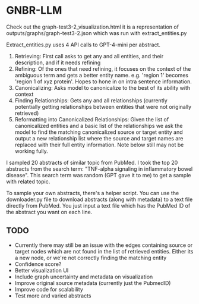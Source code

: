 # GNBR-LLM

Check out the graph-test3-2_visualization.html it is a representation of outputs/graphs/graph-test3-2.json which was run with extract_entities.py

Extract_entities.py uses 4 API calls to GPT-4-mini per abstract. 
1. Retrieving: First call asks to get any and all entities, and their description, and if it needs refining
2. Refining: Of the ones that need refining, it focuses on the context of the ambiguous term and gets a better entity name. e.g. 'region 1' becomes 'region 1 of xyz protein'. Hopes to hone in on intra sentence information.
3. Canonicalizing: Asks model to canonicalize to the best of its ability with context
4. Finding Relationships: Gets any and all relationships (currently potentially getting relationships between entities that were not originally retrieved)
5. Reformatting into Canonicalized Relationships: Given the list of canonicalized entities and a basic list of the relationships we ask the model to find the matching canonicalized source or target entity and output a new relationship list where the source and target names are replaced with their full entity information. Note below still may not be working fully.

I sampled 20 abstracts of similar topic from PubMed. I took the top 20 abstracts from the search term: "TNF-alpha signaling in inflammatory bowel disease". This search term was random (GPT gave it to me) to get a sample with related topic.

To sample your own abstracts, there's a helper script. You can use the downloader.py file to download abstracts (along with metadata) to a text file directly from PubMed. You just input a text file which has the PubMed ID of the abstract you want on each line.

## TODO
- Currently there may still be an issue with the edges containing source or target nodes which are not found in the list of retrieved entities. Either its a new node, or we're not correctly finding the matching entity
- Confidence score?
- Better visualization UI
- Include graph uncertainty and metadata on visualization
- Improve original source metadata (currently just the PubmedID)
- Improve code for scalability
- Test more and varied abstracts